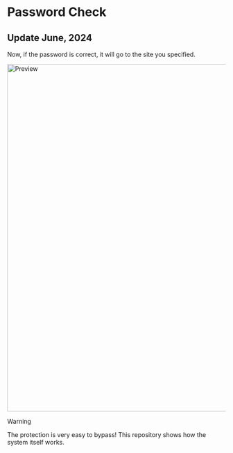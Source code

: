 # Password Check
## Update June, 2024
Now, if the password is correct, it will go to the site you specified.

<img src="https://cdn.glitch.global/a2b50095-8314-4c25-87ec-f329e288b61f/image11.jpg?v=1718370905725" alt="Preview" width="800" height="auto">

> [!WARNING]  
> The protection is very easy to bypass! This repository shows how the system itself works.
